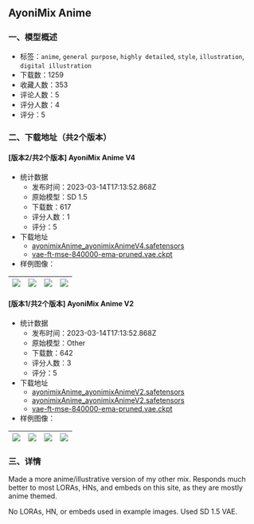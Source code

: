 ## AyoniMix Anime
### 一、模型概述

- 标签：`anime`, `general purpose`, `highly detailed`, `style`, `illustration`, `digital illustration`
- 下载数：1259
- 收藏人数：353
- 评论人数：5
- 评分人数：4
- 评分：5

### 二、下载地址（共2个版本）

#### [版本2/共2个版本] AyoniMix Anime V4

- 统计数据
  - 发布时间：2023-03-14T17:13:52.868Z
  - 原始模型：SD 1.5
  - 下载数：617
  - 评分人数：1
  - 评分：5
- 下载地址
  - [ayonimixAnime_ayonimixAnimeV4.safetensors](https://civitai.com/api/download/models/15444)
  - [vae-ft-mse-840000-ema-pruned.vae.ckpt](https://civitai.com/api/download/models/15444?type=VAE&format=Other)
- 样例图像：

| <img src="https://image.civitai.com/xG1nkqKTMzGDvpLrqFT7WA/3969da10-3e1b-4dca-9d6d-19c987df7600/width=450/153890.jpeg" /> | <img src="https://image.civitai.com/xG1nkqKTMzGDvpLrqFT7WA/33c1825d-45c4-401c-975c-a9985d23ef00/width=450/153889.jpeg" /> | <img src="https://image.civitai.com/xG1nkqKTMzGDvpLrqFT7WA/5bcc7533-d7cd-4be1-806e-018946e70c00/width=450/153888.jpeg" /> | <img src="https://image.civitai.com/xG1nkqKTMzGDvpLrqFT7WA/0b5774a7-64a2-415f-b30d-ea64204db200/width=450/153887.jpeg" /> |
| ---- | ---- | ---- | ---- |

#### [版本1/共2个版本] AyoniMix Anime V2

- 统计数据
  - 发布时间：2023-03-14T17:13:52.868Z
  - 原始模型：Other
  - 下载数：642
  - 评分人数：3
  - 评分：5
- 下载地址
  - [ayonimixAnime_ayonimixAnimeV2.safetensors](https://civitai.com/api/download/models/5702?type=Model&format=SafeTensor&size=full&fp=fp16)
  - [ayonimixAnime_ayonimixAnimeV2.safetensors](https://civitai.com/api/download/models/5702)
  - [vae-ft-mse-840000-ema-pruned.vae.ckpt](https://civitai.com/api/download/models/5702?type=VAE&format=Other)
- 样例图像：

| <img src="https://image.civitai.com/xG1nkqKTMzGDvpLrqFT7WA/fb4cffb1-14bf-4c2b-43eb-4cb83ee98e00/width=450/46632.jpeg" /> | <img src="https://image.civitai.com/xG1nkqKTMzGDvpLrqFT7WA/a6290280-a677-4d63-61b6-f667e57c1100/width=450/46642.jpeg" /> | <img src="https://image.civitai.com/xG1nkqKTMzGDvpLrqFT7WA/949e64eb-0bb5-4f00-8a8b-d7c088c70400/width=450/46641.jpeg" /> | <img src="https://image.civitai.com/xG1nkqKTMzGDvpLrqFT7WA/9c10048b-dd66-41f6-bad4-b671db452f00/width=450/46640.jpeg" /> |
| ---- | ---- | ---- | ---- |


### 三、详情
<p>Made a more anime/illustrative version of my other mix. Responds much better to most LORAs, HNs, and embeds on this site, as they are mostly anime themed.</p><p></p><p>No LORAs, HN, or embeds used in example images. Used SD 1.5 VAE.</p>